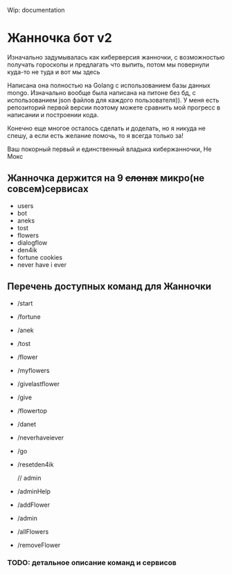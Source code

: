 Wip: documentation


# Жанночка бот v2
Изначально задумывалась как киберверсия жанночки, с возможностью получать гороскопы
и предлагать что выпить, потом мы повернули куда-то не туда и вот мы здесь

Написана она полностью на Golang с использованием базы данных mongo. Изначально вообще была
написана на питоне без бд, с использованием json файлов для каждого пользователя)). У меня есть
репозиторий первой версии поэтому можете сравнить мой прогресс в написании и построении кода.

Конечно еще многое осталось сделать и доделать, но я никуда не спешу, а если есть желание помочь,
то я всегда только за!

Ваш покорный первый и единственный владыка кибержанночки, Не Мокс

## Жанночка держится на 9 ~~слонах~~ микро(не совсем)сервисах
- users 
- bot
- aneks
- tost
- flowers
- dialogflow
- den4ik
- fortune cookies
- never have i ever

## Перечень доступных команд для Жанночки
- /start
- /fortune
- /anek
- /tost
- /flower
- /myflowers
- /givelastflower
- /give
- /flowertop
- /danet
- /neverhaveiever
- /go
- /resetden4ik


  // admin

- /adminHelp
- /addFlower
- /admin
- /allFlowers
- /removeFlower

### TODO: детальное описание команд и сервисов

